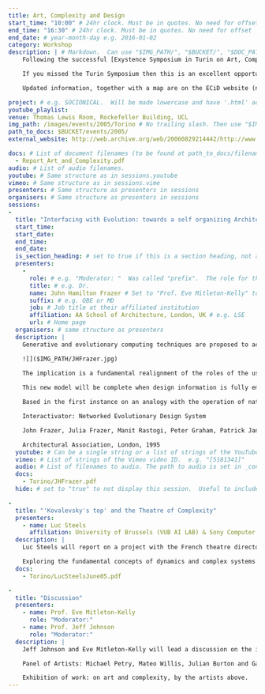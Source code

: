 ```yaml
---
title: Art, Complexity and Design
start_time: "10:00" # 24hr clock. Must be in quotes. No need for offset
end_time: "16:30" # 24hr clock. Must be in quotes. No need for offset
end_date: # year-month-day e.g. 2016-01-02
category: Workshop
description: | # Markdown.  Can use "$IMG_PATH/", "$BUCKET/", "$DOC_PATH/"
    Following the successful [Exystence Symposium in Turin on Art, Complexity and Technology](2005-05-05-art-complexity-and-technology.html) in May 2005, ECiD (the AHRB/EPSRC funded 'Embracing Complexity in Design' research cluster) will hold a workshop on Art, Complexity and Design on Friday 7 October 2005 to be held at University College London (UCL). This will offer the opportunity to see and discuss, from a design perspective, 2 of the Turin presentations on video. There will also be live presentations, a panel of artists discussing complexity & design from their perspective, and an exhibition of work by the artists.

    If you missed the Turin Symposium then this is an excellent opportunity to join in this fascinating discussion. The workshop is free, you just need to contact Katerina Alexiou [a.alexiou@ucl.ac.uk] to book a place in advance, as space is limited.

    Updated information, together with a map are on the ECiD website (note that the original website, <http://www.complexityanddesign.net>, is no longer active.  Instead, please see the [archived version](http://web.archive.org/web/20060829214442/http://www.complexityanddesign.net:80/index.html).).

project: # e.g. SOCIONICAL.  Will be made lowercase and have '.html' added to find page.
youtube_playlist: 
venue: Thomas Lewis Room, Rockefeller Building, UCL
img_path: /images/events/2005/Torino # No trailing slash. Then use "$IMG_PATH/" elsewhere in this page.
path_to_docs: $BUCKET/events/2005/
external_website: http://web.archive.org/web/20060829214442/http://www.complexityanddesign.net:80/index.html

docs: # List of document filenames (to be found at path_to_docs/filename)
  - Report_Art_and_Complexity.pdf
audio: # List of audio filenames.
youtube: # Same structure as in sessions.youtube
vimeo: # Same structure as in sessions.vime
presenters: # Same structure as presenters in sessions
organisers: # Same structure as presenters in sessions
sessions:
- 
  title: "Interfacing with Evolution: towards a self organizing Architecture"
  start_time: 
  start_date: 
  end_time: 
  end_date: 
  is_section_heading: # set to true if this is a section heading, not a "proper" session.
  presenters:
    - 
      role: # e.g. "Moderator: "  Was called "prefix".  The role for this event.
      title: # e.g. Dr.
      name: John Hamilton Frazer # Set to "Prof. Eve Mitleton-Kelly" to include in list of Eve's presentations.
      suffix: # e.g. OBE or MD
      job: # Job title at their affiliated institution
      affiliation: AA School of Architecture, London, UK # e.g. LSE
      url: # Home page
  organisers: # same structure as presenters
  description: |
    Generative and evolutionary computing techniques are proposed to achieve the co-operative evolution of a sustainable future architecture.

    ![]($IMG_PATH/JHFrazer.jpg)
    
    The implication is a fundamental realignment of the roles of the user, the environment, the tool and means of construction. The computer becomes an evolutionary accelerator and the means of prediction and production; the user plays an active role in establishing the criteria for the validation of virtual prototypes for sustainable construction in the real world; the architect creates and sows new design concept seeds expressed in the genetic language of artificial form; and the environment is actively involved to effect the growth of the seeds so that each is unique to its situation.

    This new model will be complete when design information is fully embedded in the intelligent and interactive substance of a built environment and is able to interface with the natural environment. Self-knowledge, self-assembly, self-modification and self-repair will finally lead to self-organization. The natural and artificial environments will merge, enabling the built environment to become integral to the very shaping of our planet’s future. This self-organizing process is known as autotectonics.

    Based in the first instance on an analogy with the operation of natural biological processes, the model moves on to suggest a post-evolutionary strategy that transcends the analogy with nature and in turn becomes a means of interfacing to the evolutionary processes of nature. The autotectonic result may be a new form of designed artefact interacting and evolving with natural forces through pervasive computing and artificial intelligence.

    Interactivator: Networked Evolutionary Design System

    John Frazer, Julia Frazer, Manit Rastogi, Peter Graham, Patrick Janssen

    Architectural Association, London, 1995
  youtube: # Can be a single string or a list of strings of the YouTube video ID.
  vimeo: # List of strings of the Vimeo video ID.  e.g. "[5181341]"
  audio: # List of filenames to audio. The path to audio is set in _config.yml
  docs:
    - Torino/JHFrazer.pdf
  hide: # set to "true" to not display this session.  Useful to include event in list of Eve's Presentations.

-
  title: "'Kovalevsky's top' and the Theatre of Complexity"
  presenters:
    - name: Luc Steels
      affiliation: University of Brussels (VUB AI LAB) & Sony Computer Science Laboratory, Paris
  description: |
    Luc Steels will report on a project with the French theatre director Jean-Francois Peyret to explore and communicate fundamental concepts of complex systems science through the medium of theatre. The piece will premier at the Avignon theatre festival, July 2005, and tour major theatre houses in Europe in the spring of 2006. The project is centred on the fascinating female Russian mathematician Sonya Kovalevsky who was at the centre of mathematical developments in dynamical systems towards the end of the 19th century, and who played a courageous pioneering role to give women access to scientific education and research. During this period, Weierstrass (Kovalevsky's mentor) completed the arithmetisation of analysis, and new methods of integration were being discovered and applied to celestial mechanics and other physical systems. However the first cracks started to appear in the Laplacean dream that the world would be completely predictable once we know the equations describing it. Kovalevsky was an early contributor to these developments by her study of the 'Kovalevky top', which initiated the investigations in the integrability (and non-integrability) of non-linear systems.

    Exploring the fundamental concepts of dynamics and complex systems in a theatrical medium is an enormous challenge. Our goal is not to make a 'historical' play but rather evoke fundamental ideas about the nature of mathematical and scientific imagination through dialogues, movement, and images. The main figure is Kovalevsky herself, but Poincare, Weierstrass, and Mittag-Leffler are present as additional 'personages'.
  docs:
    - Torino/LucSteelsJune05.pdf

-
  title: "Discussion"
  presenters:
    - name: Prof. Eve Mitleton-Kelly
      role: "Moderator:"
    - name: Prof. Jeff Johnson
      role: "Moderator:"
  description: |
    Jeff Johnson and Eve Mitleton-Kelly will lead a discussion on the interaction of art, complexity and design, with an introduction by Jeff Johnson

    Panel of Artists: Michael Petry, Mateo Willis, Julian Burton and Gail Troth will each discuss their approach to art, complexity and design and then open the session to discussion.

    Exhibition of work: on art and complexity, by the artists above.
---
```

